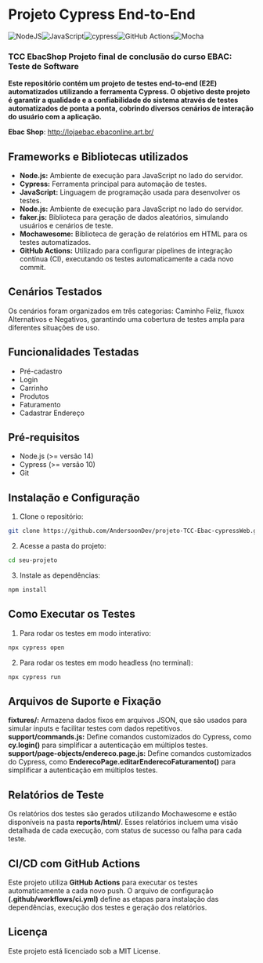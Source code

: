 # Projeto Cypress End-to-End
![NodeJS](https://img.shields.io/badge/node.js-6DA55F?style=for-the-badge&logo=node.js&logoColor=white)![JavaScript](https://img.shields.io/badge/javascript-%23323330.svg?style=for-the-badge&logo=javascript&logoColor=%23F7DF1E)![cypress](https://img.shields.io/badge/-cypress-%23E5E5E5?style=for-the-badge&logo=cypress&logoColor=058a5e)![GitHub Actions](https://img.shields.io/badge/github%20actions-%232671E5.svg?style=for-the-badge&logo=githubactions&logoColor=white)![Mocha](https://img.shields.io/badge/-mocha-%238D6748?style=for-the-badge&logo=mocha&logoColor=white)

### TCC EbacShop Projeto final de conclusão do curso EBAC: Teste de Software

**Este repositório contém um projeto de testes end-to-end (E2E) automatizados utilizando a ferramenta Cypress. O objetivo deste projeto é garantir a qualidade e a confiabilidade do sistema através de testes automatizados de ponta a ponta, cobrindo diversos cenários de interação do usuário com a aplicação.**

**Ebac Shop**: http://lojaebac.ebaconline.art.br/

## Frameworks e Bibliotecas utilizados
- **Node.js:** Ambiente de execução para JavaScript no lado do servidor.
- **Cypress:** Ferramenta principal para automação de testes.
- **JavaScript:** Linguagem de programação usada para desenvolver os testes.
- **Node.js:** Ambiente de execução para JavaScript no lado do servidor.
- **faker.js:** Biblioteca para geração de dados aleatórios, simulando usuários e cenários de teste.
- **Mochawesome:** Biblioteca de geração de relatórios em HTML para os testes automatizados.
- **GitHub Actions:** Utilizado para configurar pipelines de integração contínua (CI), executando os testes automaticamente a cada novo commit.

## Cenários Testados

Os cenários foram organizados em três categorias: Caminho Feliz, fluxox Alternativos e Negativos, garantindo uma cobertura de testes ampla para diferentes situações de uso.

## Funcionalidades Testadas

- Pré-cadastro
- Login
- Carrinho
- Produtos
- Faturamento
- Cadastrar Endereço

## Pré-requisitos
- Node.js (>= versão 14)
- Cypress (>= versão 10)
- Git

## Instalação e Configuração

1. Clone o repositório:
``` bash
git clone https://github.com/AndersoonDev/projeto-TCC-Ebac-cypressWeb.git
```
2. Acesse a pasta do projeto:
``` bash
cd seu-projeto
```
3. Instale as dependências:
``` bash
npm install
```
## Como Executar os Testes

1. Para rodar os testes em modo interativo:
``` bash
npx cypress open
```
2. Para rodar os testes em modo headless (no terminal):
``` bash
npx cypress run
```

## Arquivos de Suporte e Fixação

**fixtures/:** Armazena dados fixos em arquivos JSON, que são usados para simular inputs e facilitar testes com dados repetitivos.
**support/commands.js:** Define comandos customizados do Cypress, como **cy.login()** para simplificar a autenticação em múltiplos testes.
**support/page-objects/endereco.page.js:** Define comandos customizados do Cypress, como **EnderecoPage.editarEnderecoFaturamento()** para simplificar a autenticação em múltiplos testes.

## Relatórios de Teste
Os relatórios dos testes são gerados utilizando Mochawesome e estão disponíveis na pasta **reports/html/**. Esses relatórios incluem uma visão detalhada de cada execução, com status de sucesso ou falha para cada teste.

## CI/CD com GitHub Actions
Este projeto utiliza **GitHub Actions** para executar os testes automaticamente a cada novo push. O arquivo de configuração **(.github/workflows/ci.yml)** define as etapas para instalação das dependências, execução dos testes e geração dos relatórios.

## Licença
Este projeto está licenciado sob a MIT License.